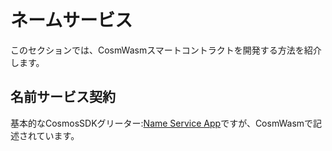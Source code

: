 # ネームサービス

このセクションでは、CosmWasmスマートコントラクトを開発する方法を紹介します。

## 名前サービス契約

基本的なCosmosSDKグリーター:[Name Service App](https://tutorials.cosmos.network/nameservice/tutorial/00-intro.html)ですが、CosmWasmで記述されています。
